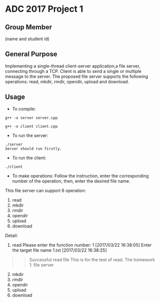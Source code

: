 ADC 2017
Project 1
======
Group Member
------
(name and student id)

General Purpose
------
Implementing a single-thread client-server application,a file server, 
connecting through a TCP. Client is able to send a single or multiple
message to the server. The proposed file server supports the following
operations: read, mkdir, rmdir, opendir, upload and download.

Usage
------
- To compile:
```
g++ -o server server.cpp
```
```
g++ -o client client.cpp
```
- To run the server:
```
./server
Server should run firstly.
```
- To run the client:
```
./client
```
- To make operations:
Follow the instruction, enter the corresponding number of the operation,
then, enter the desired file name.

This file server can support 6 operation:
1. read 
2. mkdir
3. rmdir
4. opendir
5. upload
6. download

Detail:
1. read 
Please enter the function number:
1
[2017/03/22 16:38:05]
Enter the target file name
1.txt
[2017/03/22 16:38:25]
>>Successful read file
This is for the test of read.
The homework 1: file server
2. mkdir
3. rmdir
4. opendir
5. upload
6. download
